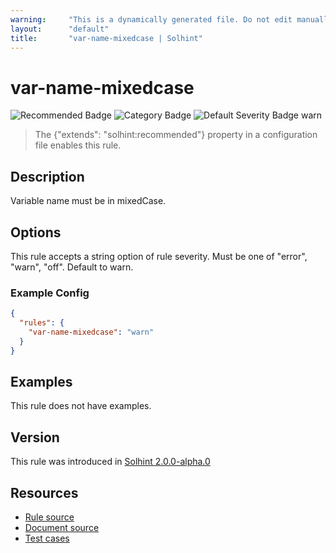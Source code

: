 ```yaml
---
warning:     "This is a dynamically generated file. Do not edit manually."
layout:      "default"
title:       "var-name-mixedcase | Solhint"
---
```


# var-name-mixedcase
![Recommended Badge](https://img.shields.io/badge/-Recommended-brightgreen)
![Category Badge](https://img.shields.io/badge/-Style%20Guide%20Rules-informational)
![Default Severity Badge warn](https://img.shields.io/badge/Default%20Severity-warn-yellow)
> The {"extends": "solhint:recommended"} property in a configuration file enables this rule.


## Description
Variable name must be in mixedCase.

## Options
This rule accepts a string option of rule severity. Must be one of "error", "warn", "off". Default to warn.

### Example Config
```json
{
  "rules": {
    "var-name-mixedcase": "warn"
  }
}
```


## Examples
This rule does not have examples.

## Version
This rule was introduced in [Solhint 2.0.0-alpha.0](https://github.com/solhint-community/solhint-community/tree/v2.0.0-alpha.0)

## Resources
- [Rule source](https://github.com/solhint-community/solhint-community/tree/master/lib/rules/naming/var-name-mixedcase.js)
- [Document source](https://github.com/solhint-community/solhint-community/tree/master/docs/rules/naming/var-name-mixedcase.md)
- [Test cases](https://github.com/solhint-community/solhint-community/tree/master/test/rules/naming/var-name-mixedcase.js)
